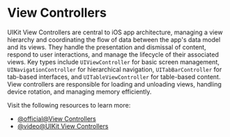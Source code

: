 # View Controllers

UIKit View Controllers are central to iOS app architecture, managing a view hierarchy and coordinating the flow of data between the app's data model and its views. They handle the presentation and dismissal of content, respond to user interactions, and manage the lifecycle of their associated views. Key types include `UIViewController` for basic screen management, `UINavigationController` for hierarchical navigation, `UITabBarController` for tab-based interfaces, and `UITableViewController` for table-based content. View controllers are responsible for loading and unloading views, handling device rotation, and managing memory efficiently. 

Visit the following resources to learn more:

- [@official@View Controllers](https://developer.apple.com/documentation/uikit/view_controllers)
- [@video@UIKit View Controllers](https://www.youtube.com/watch?v=WuSesaZcaMQ)